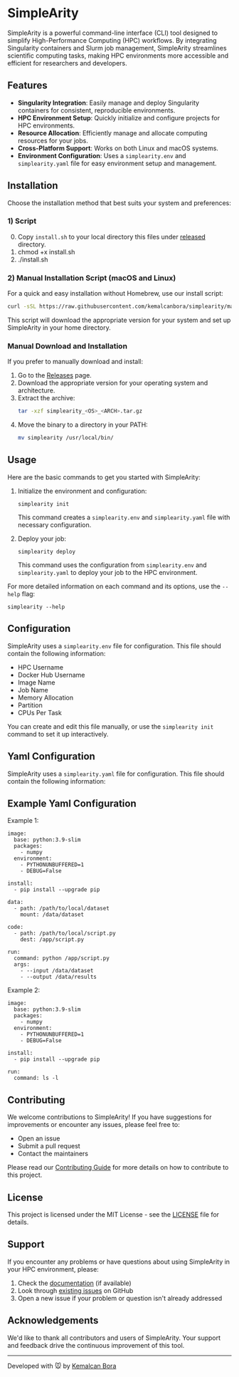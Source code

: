 # SimpleArity

SimpleArity is a powerful command-line interface (CLI) tool designed to simplify High-Performance Computing (HPC) workflows. By integrating Singularity containers and Slurm job management, SimpleArity streamlines scientific computing tasks, making HPC environments more accessible and efficient for researchers and developers.

## Features

- **Singularity Integration**: Easily manage and deploy Singularity containers for consistent, reproducible environments.
- **HPC Environment Setup**: Quickly initialize and configure projects for HPC environments.
- **Resource Allocation**: Efficiently manage and allocate computing resources for your jobs.
- **Cross-Platform Support**: Works on both Linux and macOS systems.
- **Environment Configuration**: Uses a `simplearity.env`  and `simplearity.yaml` file for easy environment setup and management.

## Installation

Choose the installation method that best suits your system and preferences:

### 1) Script
0. Copy `install.sh` to your local directory this files under [released](released) directory.
1. chmod +x install.sh
2. ./install.sh

### 2) Manual Installation Script (macOS and Linux)

For a quick and easy installation without Homebrew, use our install script:

```bash
curl -sSL https://raw.githubusercontent.com/kemalcanbora/simplearity/main/install.sh | bash
```

This script will download the appropriate version for your system and set up SimpleArity in your home directory.

### Manual Download and Installation

If you prefer to manually download and install:

1. Go to the [Releases](https://github.com/kemalcanbora/simplearity/releases) page.
2. Download the appropriate version for your operating system and architecture.
3. Extract the archive:
   ```bash
   tar -xzf simplearity_<OS>_<ARCH>.tar.gz
   ```
4. Move the binary to a directory in your PATH:
   ```bash
   mv simplearity /usr/local/bin/
   ```

## Usage

Here are the basic commands to get you started with SimpleArity:

1. Initialize the environment and configuration:
   ```
   simplearity init
   ```
   This command creates a `simplearity.env`  and `simplearity.yaml` file with necessary configuration.

2. Deploy your job:
   ```
   simplearity deploy
   ```
   This command uses the configuration from `simplearity.env` and `simplearity.yaml` to deploy your job to the HPC environment.

For more detailed information on each command and its options, use the `--help` flag:

```
simplearity --help
```

## Configuration

SimpleArity uses a `simplearity.env` file for configuration. This file should contain the following information:

- HPC Username
- Docker Hub Username
- Image Name
- Job Name
- Memory Allocation
- Partition
- CPUs Per Task

You can create and edit this file manually, or use the `simplearity init` command to set it up interactively.

## Yaml Configuration

SimpleArity uses a `simplearity.yaml` file for configuration. This file should contain the following information:

## Example Yaml Configuration
Example 1:
```
image:
  base: python:3.9-slim
  packages:
    - numpy
  environment:
    - PYTHONUNBUFFERED=1
    - DEBUG=False

install:
  - pip install --upgrade pip

data:
  - path: /path/to/local/dataset
    mount: /data/dataset

code:
  - path: /path/to/local/script.py
    dest: /app/script.py

run:
  command: python /app/script.py
  args:
    - --input /data/dataset
    - --output /data/results
 ```  
Example 2:
```
image:
  base: python:3.9-slim
  packages:
    - numpy
  environment:
    - PYTHONUNBUFFERED=1
    - DEBUG=False

install:
  - pip install --upgrade pip

run:
  command: ls -l
```

## Contributing

We welcome contributions to SimpleArity! If you have suggestions for improvements or encounter any issues, please feel free to:

- Open an issue
- Submit a pull request
- Contact the maintainers

Please read our [Contributing Guide](CONTRIBUTING.md) for more details on how to contribute to this project.

## License

This project is licensed under the MIT License - see the [LICENSE](LICENSE) file for details.

## Support

If you encounter any problems or have questions about using SimpleArity in your HPC environment, please:

1. Check the [documentation](https://github.com/kemalcanbora/simplearity/wiki) (if available)
2. Look through [existing issues](https://github.com/kemalcanbora/simplearity/issues) on GitHub
3. Open a new issue if your problem or question isn't already addressed

## Acknowledgements

We'd like to thank all contributors and users of SimpleArity. Your support and feedback drive the continuous improvement of this tool.

---

Developed with 🐭 by [Kemalcan Bora](https://github.com/kemalcanbora)